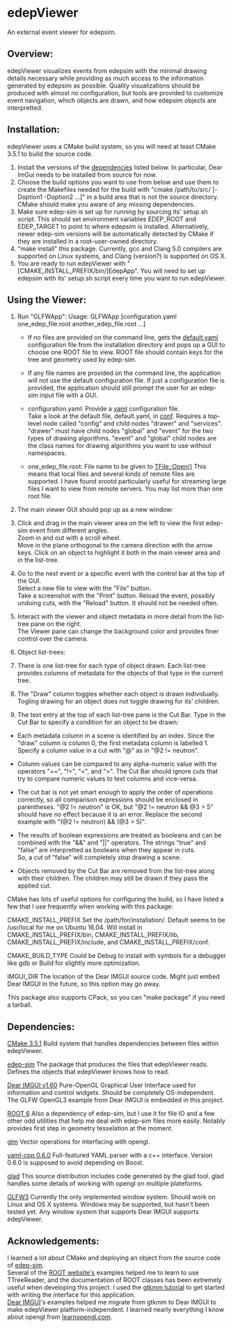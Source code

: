 # edepViewer
An external event viewer for edepsim.  

## Overview:
  edepViewer visualizes events from edepsim with the minimal drawing details necessary while providing as much 
access to the information generated by edepsim as possible.  Quality visualizations should be produced with 
almost no configuration, but tools are provided to customize event navigation, which objects are drawn, and 
how edepsim objects are interpretted.   

## Installation: 
   edepViewer uses a CMake build system, so you will need at least CMake 3.5.1 to build the source code.  
1. Install the versions of the [dependencies](#Dependencies) listed below.  In particular, Dear ImGui needs 
   to be installed from source for now.  
2. Choose the build options you want to use from below and use them to create the Makefiles needed for the 
   build with "cmake /path/to/src/ [-Doption1 -Doption2 ...]" in a build area that is not the source directory.  
   CMake should make you aware of any missing dependencies.  
3. Make sure edep-sim is set up for running by sourcing its' setup.sh script.  This should set environment variables 
   EDEP_ROOT and EDEP_TARGET to point to where edepsim is installed.  Alternatively, newer edep-sim versions will be 
   automatically detected by CMake if they are installed in a root-user-owned directory.  
4. "make install" this package.  Currently, gcc and Clang 5.0 compilers are supported on Linux systems, and Clang 
   (version?) is supported on OS X.  
5. You are ready to run edepViewer with "[CMAKE_INSTALL_PREFIX/bin/]EdepApp".  You will need to set up edepsim 
   with its' setup.sh script every time you want to run edepViewer.  

## Using the Viewer:
1. Run "GLFWApp":
   Usage: GLFWApp [configuration.yaml one_edep_file.root another_edep_file.root ...]
           
   * If no files are provided on the command line, gets the [default.yaml](conf/default.yaml) 
     configuration file from the installation directory and pops up a GUI to choose one ROOT 
     file to view.  ROOT file should contain keys for the tree and geometry used by edep-sim.  

   * If any file names are provided on the command line, the application will not use the default 
     configuration file.  If just a configuration file is provided, the application should still 
     prompt the user for an edep-sim input file with a GUI.  

   * configuration.yaml: Provide a [yaml](http://yaml.org/spec/1.2/spec.html) configuration file.  
                         Take a look at the default file, default.yaml, in [conf](conf).  Requires 
                         a top-level node called "config" and child nodes "drawer" and "services".  
                         "drawer" must have child nodes "global" and "event" for the two types of 
                         drawing algorithms.  "event" and "global" child nodes are the class names for 
                         drawing algorithms you want to use without namespaces.  

   * one_edep_file.root: File name to be given to [TFile::Open()](https://root.cern.ch/doc/master/classTFile.html#a427763ef8cde1b969643fc58fce712aa)
                         This means that local files and several kinds of remote files are supported.  I have 
                         found xrootd particularly useful for streaming large files I want to view from remote 
                         servers.  You may list more than one root file.   

2. The main viewer GUI should pop up as a new window:

  1. Click and drag in the main viewer area on the left to view the first edep-sim event from different angles.  
     Zoom in and out with a scroll wheel.  
     Move in the plane orthogonal to the camera direction with the arrow keys.
     Click on an object to highlight it both in the main viewer area and in the list-tree.  

  2. Go to the next event or a specific event with the control bar at the top of the GUI.  
     Select a new file to view with the "File" button.  
     Take a screenshot with the "Print" button.
     Reload the event, possibly undoing cuts, with the "Reload" button.  It should not be needed often.

  3. Interact with the viewer and object metadata in more detail from the list-tree pane on the right.  
     The Viewer pane can change the background color and provides finer control over the camera.

3. Object list-trees:
  1. There is one list-tree for each type of object drawn.   Each list-tree provides columns of metadata for the 
     objects of that type in the current tree.  

  2. The "Draw" column toggles whether each object is drawn individually.  Togling drawing for an object does 
     not toggle drawing for its' children.   

  3. The text entry at the top of each list-tree pane is the Cut Bar.  Type in the Cut Bar to specify a condition 
     for an object to be drawn:
 
   * Each metadata column in a scene is identified by an index.  Since the "draw" column is column 0, the first 
     metadata column is labelled 1.  Specify a column value in a cut with "@<column number>" as in "@2 != neutron".  

   * Column values can be compared to any alpha-numeric value with the operators "==", "!=", "<", and ">".  The 
     Cut Bar should ignore cuts that try to compare numeric values to text columns and vice-versa.  
 
   * The cut bar is not yet smart enough to apply the order of operations correctly, so all comparison 
     expressions should be enclosed in parentheses.  "@2 != neutron" is OK, but "@2 != neutron && @3 > 5" 
     should have no effect because it is an error.  Replace the second example with 
     "(@2 != neutron) && (@3 > 5)".  

   * The results of boolean expressions are treated as booleans and can be combined with the "&&" and "||" 
     operators.  The strings "true" and "false" are interpretted as booleans when they appear in cuts.  
     So, a cut of "false" will completely stop drawing a scene.  

   * Objects removed by the Cut Bar are removed from the list-tree along with their children.  The children 
     may still be drawn if they pass the applied cut.   

CMake has lots of useful options for configuring the build, so I have listed a few that I use frequently when 
working with this package:
 
CMAKE_INSTALL_PREFIX     Set the /path/for/installation/.  Default seems to be /usr/local for me on Ubuntu 
                         16.04.  Will install in CMAKE_INSTALL_PREFIX/bin, CMAKE_INSTALL_PREFIX/lib, 
                         CMAKE_INSTALL_PREFIX/include, and CMAKE_INSTALL_PREFIX/conf.  

CMAKE_BUILD_TYPE         Could be Debug to install with symbols for a debugger like gdb or Build for slightly 
                         more optimization.  

IMGUI_DIR                The location of the Dear IMGUI source code.  Might just embed Dear IMGUI in the future, so 
                         this option may go away.  

This package also supports CPack, so you can "make package" if you need a tarball.  

## Dependencies:
[CMake 3.5.1](https://cmake.org/)                              Build system that handles dependencies between files within 
                                                               edepViewer.   

[edep-sim](https://github.com/ClarkMcGrew/edep-sim)            The package that produces the files that edepViewer reads.  
                                                               Defines the objects that edepViewer knows how to read.

[Dear IMGUI v1.60](https://github.com/ocornut/imgui)           Pure-OpenGL Graphical User Interface used for information 
                                                               and control widgets.  Should be completely OS-independent.
                                                               The GLFW OpenGL3 example from Dear IMGUI is embedded in 
                                                               this project.

[ROOT 6](https://root.cern.ch/)                                Also a dependency of edep-sim, but I use it for file IO
                                                               and a few other odd utilities that help me deal with 
                                                               edep-sim files more easily.  Notably provides first step 
                                                               in geometry tesselation at the moment.  

[glm](https://glm.g-truc.net/0.9.8/index.html)                 Vector operations for interfacing with opengl.  

[yaml-cpp 0.6.0](https://github.com/jbeder/yaml-cpp)           Full-featured YAML parser with a c++ interface.  Version 
                                                               0.6.0 is supposed to avoid depending on Boost.  

[glad](https://github.com/Dav1dde/glad)                        This source distribution includes code generated by the 
                                                               glad tool.  glad handles some details of working with 
                                                               opengl on multiple plateforms.

[GLFW3](https://github.com/glfw/glfw)                          Currently the only implemented window system.  Should work 
                                                               on Linux and OS X systems.  Windows may be supported, but 
                                                               hasn't been tested yet.  Any window system that supports 
                                                               Dear IMGUI supports edepViewer. 

## Acknowledgements:
  I learned a lot about CMake and deploying an object from the source code of [edep-sim](https://github.com/ClarkMcGrew/edep-sim).  
Several of the [ROOT website's](https://root.cern.ch/) examples helped me to learn to use TTreeReader, and the documentation of 
ROOT classes has been extremely useful when developing this project.  I used the 
[gtkmm tutorial](https://developer.gnome.org/gtkmm-tutorial/stable/) to get started with writing the interface for this application.  
[Dear IMGUI](https://github.com/ocornut/imgui)'s examples helped me migrate from gtkmm to Dear IMGUI to make edepViewer 
platform-independent.  I learned nearly everything I know about opengl from [learnopengl.com](https://learnopengl.com/).  

